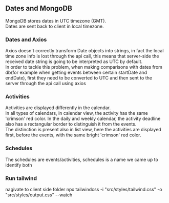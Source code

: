 ## Dates and MongoDB
MongoDB stores dates in UTC timezone (GMT).\
Dates are sent back to client in local timezone.

### Dates and Axios
Axios doesn't correctly transform Date objects into strings, in fact the local time zone info is lost through the api call, this means that server-side the received date string is going to be interpreted as UTC by default.\
In order to tackle this problem, when making comparisons with dates from db(for example when getting events between certain startDate and endDate), first they need to be converted to UTC and then sent to the server through the api call using axios

### Activities
Activities are displayed differently in the calendar.\
In all types of calendars, in calendar view, the activity has the same 'crimson' red color. In the daily and weekly calendar, the activity deadline also has a rectangular border to distinguish it from the events.\
The distinction is present also in list view, here the activities are displayed first, before the events, with the same bright 'crimson' red color.

### Schedules
The schedules are events/activities, schedules is a name we came up to identify both

### Run tailwind
nagivate to client side folder
npx tailwindcss -i "src/styles/tailwind.css" -o "src/styles/output.css" --watch